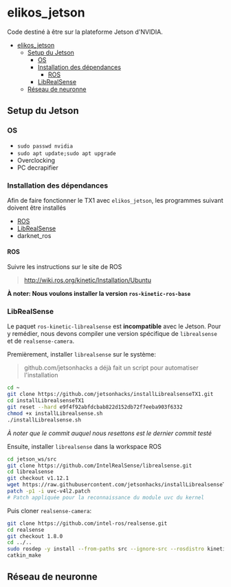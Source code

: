 # elikos_jetson
Code destiné à être sur la plateforme Jetson d'NVIDIA.

<!-- TOC -->

- [elikos_jetson](#elikos_jetson)
    - [Setup du Jetson](#setup-du-jetson)
        - [OS](#os)
        - [Installation des dépendances](#installation-des-dépendances)
            - [ROS](#ros)
        - [LibRealSense](#librealsense)
    - [Réseau de neuronne](#réseau-de-neuronne)

<!-- /TOC -->

## Setup du Jetson
### OS
- `sudo passwd nvidia`
- `sudo apt update;sudo apt upgrade`
- Overclocking
- PC decrapifier
### Installation des dépendances
Afin de faire fonctionner le TX1 avec `elikos_jetson`, les programmes suivant doivent être installés
- [ROS](#ROS)
- [LibRealSense](#LibRealSense)
- darknet_ros

#### ROS
Suivre les instructions sur le site de ROS

> http://wiki.ros.org/kinetic/Installation/Ubuntu

**À noter: Nous voulons installer la version `ros-kinetic-ros-base`**

### LibRealSense
Le paquet `ros-kinetic-librealsense` est **incompatible** avec le Jetson.
Pour y remédier, nous devons compiler une version spécifique de `librealsense` et de `realsense-camera`.

Premièrement, installer `librealsense` sur le système:

> github.com/jetsonhacks a déjà fait un script pour automatiser l'installation

```bash
cd ~
git clone https://github.com/jetsonhacks/installLibrealsenseTX1.git
cd installLibrealsenseTX1
git reset --hard e9f4f92abfdcbab822d152db72f7eeba903f6332
chmod +x installLibrealsense.sh
./installLibrealsense.sh
```

*À noter que le commit auquel nous resettons est le dernier commit testé*

Ensuite, installer `librealsense` dans la workspace ROS
```bash
cd jetson_ws/src
git clone https://github.com/IntelRealSense/librealsense.git
cd librealsense
git checkout v1.12.1
wget https://raw.githubusercontent.com/jetsonhacks/installLibrealsenseTX1/master/patches/uvc-v4l2.patch
patch -p1 -i uvc-v4l2.patch
# Patch appliquée pour la reconnaissance du module uvc du kernel
```

Puis cloner `realsense-camera`:

```bash
git clone https://github.com/intel-ros/realsense.git
cd realsense
git checkout 1.8.0
cd ../..
sudo rosdep -y install --from-paths src --ignore-src --rosdistro kinetic
catkin_make
```

## Réseau de neuronne